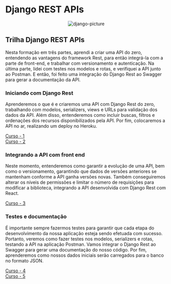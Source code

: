 # Django REST APIs

<p align="center">
<img src = "https://www.django-rest-framework.org/img/logo.png" alt="django-picture">
</p>

## Trilha Django REST APIs
Nesta formação em três partes, aprendi a criar uma API do zero, entendendo as vantagens do framework Rest, para então integrá-la com a parte de front-end, e trabalhar com versionamento e autenticação. Na última parte, lidei com testes nos modelos e rotas, e verifiquei a API junto ao Postman. E então, foi feito uma integração do Django Rest ao Swagger para gerar a documentação da API.

### Iniciando com Django Rest
Aprenderemos o que é e criaremos uma API com Django Rest do zero, trabalhando com modelos, serializers, views e URLs para validação dos dados da API. Além disso, entenderemos como incluir buscas, filtros e ordenações dos recursos disponibilizados pela API. Por fim, colocaremos a API no ar, realizando um deploy no Heroku.

[Curso - 1](https://github.com/andreluas/django-courses/tree/master/escola-api) <br>
[Curso - 2](https://github.com/andreluas/django-courses/tree/master/drf_clientes)

### Integrando a API com front end
Neste momento, entenderemos como garantir a evolução de uma API, bem como o versionamento, garantindo que dados de versões anteriores se mantenham conforme a API ganha versões novas. Também conseguiremos alterar os níveis de permissões e limitar o número de requisições para modificar a biblioteca, integrando a API desenvolvida com Django Rest com React.

[Curso - 3](https://github.com/andreluas/django-courses/tree/master/drf_escola)

### Testes e documentação
É importante sempre fazermos testes para garantir que cada etapa do desenvolvimento da nossa aplicação esteja sendo efetuada com sucesso. Portanto, veremos como fazer testes nos modelos, serializers e rotas, testando a API na aplicação Postman. Vamos integrar o Django Rest ao Swagger para gerar uma documentação do nosso código. Por fim, aprenderemos como nossos dados iniciais serão carregados para o banco no formato JSON.

[Curso - 4](https://github.com/andreluas/django-courses/tree/master/drf_lapidacoes-projeto) <br>
[Curso - 5](https://github.com/andreluas/django-courses/tree/master/drf_teste-doc)